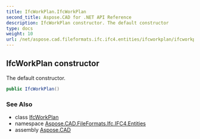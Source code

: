 ```yaml
---
title: IfcWorkPlan.IfcWorkPlan
second_title: Aspose.CAD for .NET API Reference
description: IfcWorkPlan constructor. The default constructor
type: docs
weight: 10
url: /net/aspose.cad.fileformats.ifc.ifc4.entities/ifcworkplan/ifcworkplan/
---
```

## IfcWorkPlan constructor

The default constructor.

```csharp
public IfcWorkPlan()
```

### See Also

* class [IfcWorkPlan](../)
* namespace [Aspose.CAD.FileFormats.Ifc.IFC4.Entities](../../ifcworkplan/)
* assembly [Aspose.CAD](../../../)


